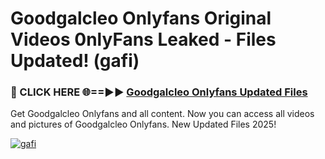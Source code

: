 # Goodgalcleo Onlyfans Original Videos 0nlyFans Leaked - Files Updated! (gafi)

<h3>🔴 CLICK HERE 🌐==►► <a href="https://tinyurl.com/ehrbuxhb" rel="nofollow">Goodgalcleo Onlyfans Updated Files</a></h3>

Get Goodgalcleo Onlyfans and all content. Now you can access all videos and pictures of Goodgalcleo Onlyfans. New Updated Files 2025!

[![gafi](https://i.imgur.com/lVYEuWS.gif)](https://tinyurl.com/ehrbuxhb)
